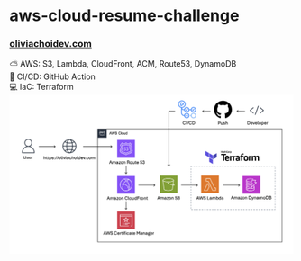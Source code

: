 # aws-cloud-resume-challenge
### [oliviachoidev.com](https://oliviachoidev.com)
⛅️ AWS: S3, Lambda, CloudFront, ACM, Route53, DynamoDB<br/>
🔁 CI/CD: GitHub Action<br/>
💻 IaC: Terraform
![architecture diagram](./image/resumechallenge-architecture-diagram.png)
